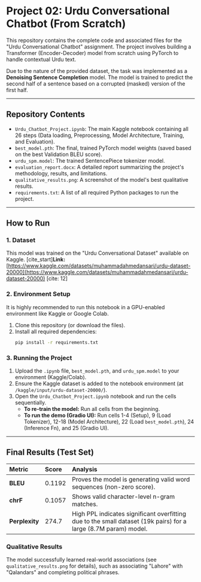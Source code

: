 # Project 02: Urdu Conversational Chatbot (From Scratch)

This repository contains the complete code and associated files for the "Urdu Conversational Chatbot" assignment. The project involves building a Transformer (Encoder-Decoder) model from scratch using PyTorch to handle contextual Urdu text.

Due to the nature of the provided dataset, the task was implemented as a **Denoising Sentence Completion** model. The model is trained to predict the second half of a sentence based on a corrupted (masked) version of the first half.

---

## Repository Contents

* `Urdu_Chatbot_Project.ipynb`: The main Kaggle notebook containing all 26 steps (Data loading, Preprocessing, Model Architecture, Training, and Evaluation).
* `best_model.pth`: The final, trained PyTorch model weights (saved based on the best Validation BLEU score).
* `urdu_spm.model`: The trained SentencePiece tokenizer model.
* `evaluation_report.docx`: A detailed report summarizing the project's methodology, results, and limitations.
* `qualitative_results.png`: A screenshot of the model's best qualitative results.
* `requirements.txt`: A list of all required Python packages to run the project.

---

## How to Run

### 1. Dataset

This model was trained on the "Urdu Conversational Dataset" available on Kaggle.
[cite_start]**Link:** [https://www.kaggle.com/datasets/muhammadahmedansari/urdu-dataset-20000](https://www.kaggle.com/datasets/muhammadahmedansari/urdu-dataset-20000) [cite: 12]

### 2. Environment Setup

It is highly recommended to run this notebook in a GPU-enabled environment like Kaggle or Google Colab.

1.  Clone this repository (or download the files).
2.  Install all required dependencies:
    ```bash
    pip install -r requirements.txt
    ```

### 3. Running the Project

1.  Upload the `.ipynb` file, `best_model.pth`, and `urdu_spm.model` to your environment (Kaggle/Colab).
2.  Ensure the Kaggle dataset is added to the notebook environment (at `/kaggle/input/urdu-dataset-20000/`).
3.  Open the `Urdu_Chatbot_Project.ipynb` notebook and run the cells sequentially.
    * **To re-train the model:** Run all cells from the beginning.
    * **To run the demo (Gradio UI):** Run cells 1-4 (Setup), 9 (Load Tokenizer), 12-18 (Model Architecture), 22 (Load `best_model.pth`), 24 (Inference Fn), and 25 (Gradio UI).

---

## Final Results (Test Set)

| Metric | Score | Analysis |
| :--- | :--- | :--- |
| **BLEU** | 0.1192 | Proves the model is generating valid word sequences (non-zero score). |
| **chrF** | 0.1057 | Shows valid character-level n-gram matches. |
| **Perplexity** | 274.7 | High PPL indicates significant overfitting due to the small dataset (19k pairs) for a large (8.7M param) model. |

### Qualitative Results

The model successfully learned real-world associations (see `qualitative_results.png` for details), such as associating "Lahore" with "Qalandars" and completing political phrases.
